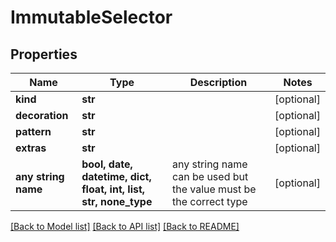 # ImmutableSelector


## Properties
Name | Type | Description | Notes
------------ | ------------- | ------------- | -------------
**kind** | **str** |  | [optional] 
**decoration** | **str** |  | [optional] 
**pattern** | **str** |  | [optional] 
**extras** | **str** |  | [optional] 
**any string name** | **bool, date, datetime, dict, float, int, list, str, none_type** | any string name can be used but the value must be the correct type | [optional]

[[Back to Model list]](../README.md#documentation-for-models) [[Back to API list]](../README.md#documentation-for-api-endpoints) [[Back to README]](../README.md)


